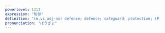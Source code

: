 ```yaml
---
powerlevel: 1313
expression: "防御"
definition: "(n,vs,adj-no) defense; defence; safeguard; protection; (P)"
pronunciation: "ぼうぎょ"
---
```

